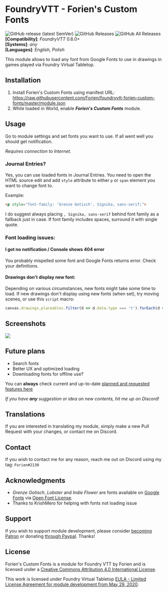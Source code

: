 # FoundryVTT - Forien's Custom Fonts
![GitHub release (latest SemVer)](https://img.shields.io/github/v/release/forien/foundryvtt-forien-custom-fonts?style=for-the-badge) 
![GitHub Releases](https://img.shields.io/github/downloads/Forien/foundryvtt-forien-custom-fonts/latest/total?style=for-the-badge) 
![GitHub All Releases](https://img.shields.io/github/downloads/Forien/foundryvtt-forien-custom-fonts/total?style=for-the-badge&label=Downloads+total)  
**[Compatibility]**: *FoundryVTT* 0.6.0+  
**[Systems]**: *any*  
**[Languages]**: *English, Polish*  

This module allows to load any font from Google Fonts to use in drawings in games played via Foundry Virtual Tabletop.

## Installation

1. Install Forien's Custom Fonts using manifest URL: https://raw.githubusercontent.com/Forien/foundryvtt-forien-custom-fonts/master/module.json
2. While loaded in World, enable **_Forien's Custom Fonts_** module.

## Usage

Go to module settings and set fonts you want to use. If all went well you should get notification.

_Requires connection to Internet._

### Journal Entries?
Yes, you can use loaded fonts in Journal Entries. You need to open the HTML source edit and add `style` attribute to either `p` or `span` element you want to change font to.

Example: 
```html
<p style="font-family: 'Grenze Gotisch', Signika, sans-serif;">
```

I do suggest always placing `, Signika, sans-serif` behind font family as a fallback just in case. If font family includes spaces, surround it with single quote.

### Font loading issues:

#### I got no notification / Console shows 404 error
You probably mispelled some font and Google Fonts returns error. Check your definitions.

#### Drawings don't display new font:
Depending on various circumstances, new fonts might take some time to load. If new drawings don't display using new fonts (when set), try moving scenes, or use this `script` macro:

```js
canvas.drawings.placeables.filter(d => d.data.type === 't').forEach(d => d.draw());
```

## Screenshots 

![](https://i.gyazo.com/32fe907375b3993d05a204b4f521aac5.png)

## Future plans

* Search fonts
* Better UX and optimized loading
* Downloading fonts for offline use?

You can **always** check current and up-to-date [planned and requested features here](https://github.com/Forien/foundryvtt-forien-custom-fonts/issues?q=is%3Aopen+is%3Aissue+label%3Aenhancement)

*If you have **any** suggestion or idea on new contents, hit me up on Discord!*

## Translations

If you are interested in translating my module, simply make a new Pull Request with your changes, or contact me on Discord.

## Contact

If you wish to contact me for any reason, reach me out on Discord using my tag: `Forien#2130`


## Acknowledgments

* _Grenze Gotisch_, _Lobster_ and _Indie Flower_ are fonts available on [Google Fonts](https://fonts.google.com/) via [Open Font License](https://scripts.sil.org/cms/scripts/page.php?site_id=nrsi&id=OFL).
* Thanks to KrishMero for helping with fonts not loading issue

## Support

If you wish to support module development, please consider [becoming Patron](https://www.patreon.com/foundryworkshop) or donating [through Paypal](https://www.paypal.com/cgi-bin/webscr?cmd=_s-xclick&hosted_button_id=6P2RRX7HVEMV2&source=url). Thanks!

## License

Forien's Custom Fonts is a module for Foundry VTT by Forien and is licensed under a [Creative Commons Attribution 4.0 International License](http://creativecommons.org/licenses/by/4.0/).

This work is licensed under Foundry Virtual Tabletop [EULA - Limited License Agreement for module development from May 29, 2020](https://foundryvtt.com/article/license/).
